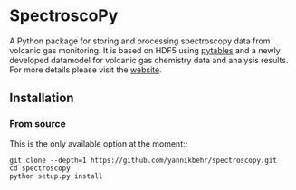 # SpectroscoPy
A Python package for storing and processing spectroscopy data from volcanic gas
monitoring. It is based on HDF5 using [pytables](http://www.pytables.org) and a
newly developed datamodel for volcanic gas chemistry data and analysis results.
For more details please visit the [website](http://yannikbehr.github.io/spectroscopy).

## Installation
### From source

This is the only available option at the moment::

    git clone --depth=1 https://github.com/yannikbehr/spectroscopy.git
    cd spectroscopy
    python setup.py install

